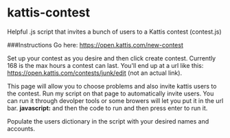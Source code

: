# kattis-contest
Helpful .js script that invites a bunch of users to a Kattis contest (contest.js)

###Instructions
Go here: https://open.kattis.com/new-contest

Set up your contest as you desire and then click create contest.  Currently 168 is the max hours a contest can last.  You'll end up at a url like this: https://open.kattis.com/contests/junk/edit (not an actual link).

This page will allow you to choose problems and also invite kattis users to the contest.  Run my script on that page to automatically invite users.  You can run it through devolper tools or some browers will let you put it in the url bar.  **javascript:** and then the code to run and then press enter to run it.

Populate the users dictionary in the script with your desired names and accounts.

